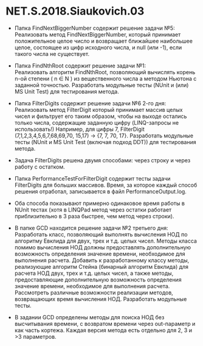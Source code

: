 # NET.S.2018.Siaukovich.03

* Папка FindNextBiggerNumber содержит решение задачи №5:  
Реализовать метод FindNextBiggerNumber, который принимает положительное целое число и возвращает ближайшее наибольшее целое, состоящее из цифр исходного числа, и null (или -1), если такого числа не существует.  

* Папка FindNthRoot содержит решение задачи №1:  
Реализовать алгоритм FindNthRoot, позволяющий вычислять корень n-ой степени ( n ∈ N ) из вещественного числа а методом Ньютона с заданной точностью. Разработать модульные тесты (NUnit и (или) MS Unit Test) для тестирования метода. 

* Папка FilterDigits содержит решение задачи №6 2-го дня:  
  Реализовать метод FilterDigit который принимает массив целых чисел и фильтрует его таким образом, чтобы на выходе остались только числа, содержащие заданную цифру (LINQ-запросы не использовать!) Например, для цифры 7, FilterDigit (7,1,2,3,4,5,6,7,68,69,70, 15,17) -> {7, 7, 70, 17}. Разработать модульные тесты (NUnit и MS Unit Test (включая подход DDT)) для тестирования метода.

* Задача FilterDigits решена двумя способами: через строку и через работу с остатком.

* Папка PerformanceTestForFilterDigit содержит тесты задачи FilterDigits для больших массивов. Время, за которое каждый способ решения отработал, записывается в файл PerformanceOutput.log.

* Оба способа показывают примерно одинаковое время работы в NUnit тестах (хотя в LINQPad метод через остатки работает приблизительно в 3 раза быстрее, чем метод через строки).

* В папке GCD находится решение задачи №2 третьего дня:  
Разработать класс, позволяющий выполнять вычисления НОД по алгоритму Евклида для двух, трех и т.д. целых чисел. Методы класса помимо вычисления НОД должны предоставлять дополнительную возможность определения значение времени, необходимое для выполнения расчета. Добавить к разработанному классу методы, реализующие алгоритм Стейна (бинарный алгоритм Евклида) для расчета НОД двух, трех и т.д. целых чисел, а также методы, предоставляющие дополнительную возможность определения значение времени, необходимое для выполнения расчета. Рассмотреть различные возможности реализации методов, возвращающих время вычисления НОД. Разработать модульные тесты.

* В задании GCD определены методы для поиска НОД без высчитывания времени, с возвратом времени через out-параметр и как часть кортежа. Каждая версия метода есть отдельно для 2, 3 и >3 параметров.
